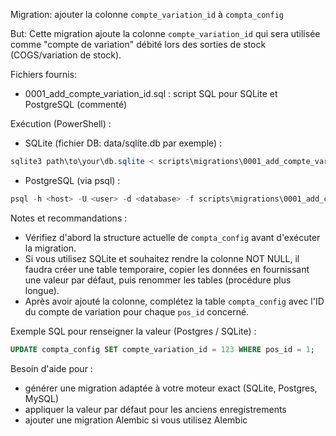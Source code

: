 Migration: ajouter la colonne `compte_variation_id` à `compta_config`

But: Cette migration ajoute la colonne `compte_variation_id` qui sera utilisée comme "compte de variation" débité lors des sorties de stock (COGS/variation de stock).

Fichiers fournis:
- 0001_add_compte_variation_id.sql : script SQL pour SQLite et PostgreSQL (commenté)

Exécution (PowerShell) :

- SQLite (fichier DB: data/sqlite.db par exemple) :
```powershell
sqlite3 path\to\your\db.sqlite < scripts\migrations\0001_add_compte_variation_id.sql
```

- PostgreSQL (via psql) :
```powershell
psql -h <host> -U <user> -d <database> -f scripts\migrations\0001_add_compte_variation_id.sql
```

Notes et recommandations :
- Vérifiez d'abord la structure actuelle de `compta_config` avant d'exécuter la migration.
- Si vous utilisez SQLite et souhaitez rendre la colonne NOT NULL, il faudra créer une table temporaire, copier les données en fournissant une valeur par défaut, puis renommer les tables (procédure plus longue).
- Après avoir ajouté la colonne, complétez la table `compta_config` avec l'ID du compte de variation pour chaque `pos_id` concerné.

Exemple SQL pour renseigner la valeur (Postgres / SQLite) :
```sql
UPDATE compta_config SET compte_variation_id = 123 WHERE pos_id = 1;
```

Besoin d'aide pour :
- générer une migration adaptée à votre moteur exact (SQLite, Postgres, MySQL)
- appliquer la valeur par défaut pour les anciens enregistrements
- ajouter une migration Alembic si vous utilisez Alembic
